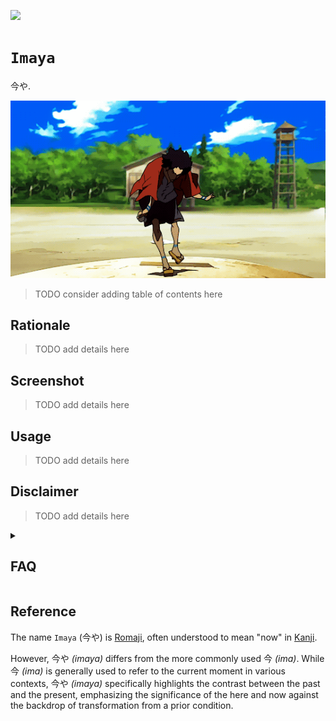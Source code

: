 [![](https://img.shields.io/badge/imaya_1.0.0-build-orange)](https://github.com/gongahkia/imaya/releases/tag/1.0.0) 
  
# `Imaya`

今や.

![](./asset/status.gif)

> TODO consider adding table of contents here

## Rationale

> TODO add details here

## Screenshot

> TODO add details here

## Usage

> TODO add details here

## Disclaimer

> TODO add details here

<details>
    <summary> <h2>FAQ</h2></summary>

### What other names were being considered aside from [Imaya](https://github.com/gongahkia/imaya)?

* 水 *(mizu*) meaning water
* 今 *(ima*) meaning now
* 茶 *(ocha)* meaning tea
* 平静 *(heiwa)* meaning calm
* 歩 *(ho*) meaning step
* 進む *(susumu*) meaning move on
* 現在 *(genzai)* meaning present

</details>

## Reference

The name `Imaya` (今や) is [Romaji](https://japanese.fandom.com/wiki/Romaji), often understood to mean "now" in [Kanji](https://japanese.fandom.com/wiki/Kanji). 

However, 今や *(imaya)* differs from the more commonly used 今 *(ima)*. While 今 *(ima)* is generally used to refer to the current moment in various contexts, 今や *(imaya)* specifically highlights the contrast between the past and the present, emphasizing the significance of the here and now against the backdrop of transformation from a prior condition. 
